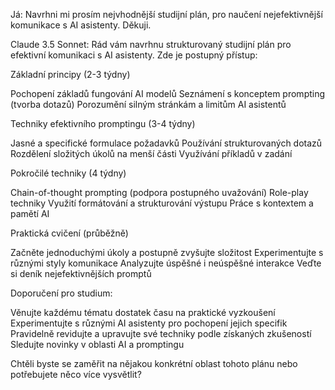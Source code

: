 Já: Navrhni mi prosím nejvhodnější studijní plán, pro naučení nejefektivnější komunikace s AI asistenty. Děkuji.



Claude 3.5 Sonnet: Rád vám navrhnu strukturovaný studijní plán pro efektivní komunikaci s AI asistenty. Zde je postupný přístup:

Základní principy (2-3 týdny)

Pochopení základů fungování AI modelů
Seznámení s konceptem prompting (tvorba dotazů)
Porozumění silným stránkám a limitům AI asistentů


Techniky efektivního promptingu (3-4 týdny)

Jasné a specifické formulace požadavků
Používání strukturovaných dotazů
Rozdělení složitých úkolů na menší části
Využívání příkladů v zadání


Pokročilé techniky (4 týdny)

Chain-of-thought prompting (podpora postupného uvažování)
Role-play techniky
Využití formátování a strukturování výstupu
Práce s kontextem a pamětí AI


Praktická cvičení (průběžně)

Začněte jednoduchými úkoly a postupně zvyšujte složitost
Experimentujte s různými styly komunikace
Analyzujte úspěšné i neúspěšné interakce
Veďte si deník nejefektivnějších promptů

Doporučení pro studium:

Věnujte každému tématu dostatek času na praktické vyzkoušení
Experimentujte s různými AI asistenty pro pochopení jejich specifik
Pravidelně revidujte a upravujte své techniky podle získaných zkušeností
Sledujte novinky v oblasti AI a promptingu

Chtěli byste se zaměřit na nějakou konkrétní oblast tohoto plánu nebo potřebujete něco více vysvětlit?

